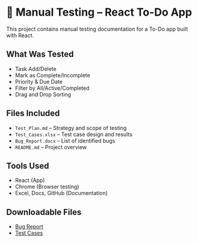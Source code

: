 # 🧪 Manual Testing – React To-Do App

This project contains manual testing documentation for a To-Do app built with React.

##  What Was Tested
- Task Add/Delete
- Mark as Complete/Incomplete
- Priority & Due Date
- Filter by All/Active/Completed
- Drag and Drop Sorting

##  Files Included
- `Test_Plan.md` – Strategy and scope of testing
- `Test_Cases.xlsx` – Test case design and results
- `Bug_Report.docx` – List of identified bugs
- `README.md` – Project overview

##  Tools Used
- React (App)
- Chrome (Browser testing)
- Excel, Docs, GitHub (Documentation)

##  Downloadable Files
- [ Bug Report](./Bug_Report_Todo_App.docx)
- [ Test Cases](./Test_Cases_Todo_App.xlsx)
